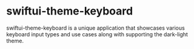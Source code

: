 # swiftui-theme-keyboard
swiftui-theme-keyboard is a unique application that showcases various keyboard input types and use cases along with supporting the dark-light theme.
